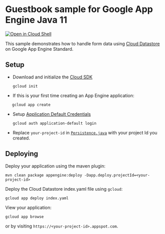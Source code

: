 # Guestbook sample for Google App Engine Java 11

<a href="https://console.cloud.google.com/cloudshell/open?git_repo=https://github.com/GoogleCloudPlatform/java-docs-samples&page=editor&open_in_editor=appengine-java11/guestbook/README.md">
<img alt="Open in Cloud Shell" src ="http://gstatic.com/cloudssh/images/open-btn.png"></a>

This sample demonstrates how to handle form data using
[Cloud Datastore](https://cloud.google.com/datastore/) on Google App Engine
Standard.

## Setup

* Download and initialize the [Cloud SDK](https://cloud.google.com/sdk/)

    `gcloud init`

* If this is your first time creating an App Engine application:
```
   gcloud app create
```

* Setup [Application Default Credentials](https://developers.google.com/identity/protocols/application-default-credentials)

    `gcloud auth application-default login`

* Replace `your-project-id` in [`Persistence.java`](/src/main/java/com/example/guestbook/Persistence.java)  with your project Id you created.

## Deploying

Deploy your application using the maven plugin:

```
mvn clean package appengine:deploy -Dapp.deploy.projectId=<your-project-id>
```

Deploy the Cloud Datastore index.yaml file using `gcloud`:

```
gcloud app deploy index.yaml
```

View your application:
```
gcloud app browse
```
or by visiting `https://<your-project-id>.appspot.com`.
